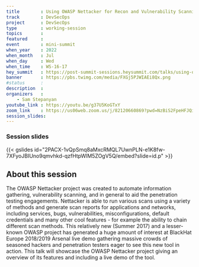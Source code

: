 ```yaml
---
title        : Using OWASP Nettacker for Recon and Vulnerability Scanning 
track        : DevSecOps
project      : DevSecOps
type         : working-session
topics       : 
featured     :
event        : mini-summit
when_year    : 2022
when_month   : Jul
when_day     : Wed
when_time    : WS-16-17
hey_summit   : https://post-summit-sessions.heysummit.com/talks/using-owasp-nettacker-for-recon-and-vulnerability-scanning/
banner       : https://pbs.twimg.com/media/FXGj5PJWIAEi8Qx.png
#status      : 
description  :
organizers   :
    - Sam Stepanyan  
youtube_link : https://youtu.be/g37U5KoGTxY
zoom_link    : https://us06web.zoom.us/j/82120660869?pwd=NzBiS2FpeHFJQi80cWNUbDcyaGRtUT09
session_slides:
---
```

### Session slides

{{< gslides id="2PACX-1vQpSmq8aMxcRMQL7UwnPLN-e1K8fw-7XFyoJBIUno9qmvhkd-qzfHtpWlM5ZOgV5Q/embed?slide=id.p" >}}


## About this session
The OWASP Nettacker project was created to automate information gathering, vulnerability scanning, and in general to aid the penetration testing engagements. Nettacker is able to run various scans using a variety of methods and generate scan reports for applications and networks, including services, bugs, vulnerabilities, misconfigurations, default credentials and many other cool features - for example the ability to chain different scan methods. This relatively new (Summer 2017) and a lesser-known OWASP project has generated a huge amount of interest at BlackHat Europe 2018/2019 Arsenal live demo gathering massive crowds of seasoned hackers and penetration testers eager to see this new tool in action. This talk will showcase the OWASP Nettacker project giving an overview of its features and including a live demo of the tool.
